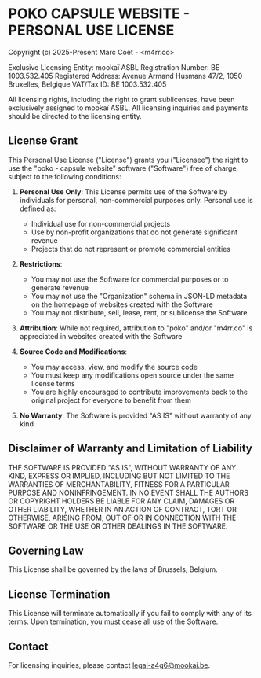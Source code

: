 # POKO CAPSULE WEBSITE - PERSONAL USE LICENSE

Copyright (c) 2025-Present Marc Coët - <m4rr.co>

Exclusive Licensing Entity:
mookaï ASBL
Registration Number: BE 1003.532.405
Registered Address: Avenue Armand Husmans 47/2, 1050 Bruxelles, Belgique
VAT/Tax ID: BE 1003.532.405

All licensing rights, including the right to grant sublicenses, have been exclusively assigned to mookaï ASBL. All licensing inquiries and payments should be directed to the licensing entity.

## License Grant

This Personal Use License ("License") grants you ("Licensee") the right to use the "poko - capsule website" software ("Software") free of charge, subject to the following conditions:

1. **Personal Use Only**: This License permits use of the Software by individuals for personal, non-commercial purposes only. Personal use is defined as:
   - Individual use for non-commercial projects
   - Use by non-profit organizations that do not generate significant revenue
   - Projects that do not represent or promote commercial entities

2. **Restrictions**:
   - You may not use the Software for commercial purposes or to generate revenue
   - You may not use the "Organization" schema in JSON-LD metadata on the homepage of websites created with the Software
   - You may not distribute, sell, lease, rent, or sublicense the Software

3. **Attribution**: While not required, attribution to "poko" and/or "m4rr.co" is appreciated in websites created with the Software

4. **Source Code and Modifications**:
   - You may access, view, and modify the source code
   - You must keep any modifications open source under the same license terms
   - You are highly encouraged to contribute improvements back to the original project for everyone to benefit from them

5. **No Warranty**: The Software is provided "AS IS" without warranty of any kind

## Disclaimer of Warranty and Limitation of Liability

THE SOFTWARE IS PROVIDED "AS IS", WITHOUT WARRANTY OF ANY KIND, EXPRESS OR IMPLIED, INCLUDING BUT NOT LIMITED TO THE WARRANTIES OF MERCHANTABILITY, FITNESS FOR A PARTICULAR PURPOSE AND NONINFRINGEMENT. IN NO EVENT SHALL THE AUTHORS OR COPYRIGHT HOLDERS BE LIABLE FOR ANY CLAIM, DAMAGES OR OTHER LIABILITY, WHETHER IN AN ACTION OF CONTRACT, TORT OR OTHERWISE, ARISING FROM, OUT OF OR IN CONNECTION WITH THE SOFTWARE OR THE USE OR OTHER DEALINGS IN THE SOFTWARE.

## Governing Law

This License shall be governed by the laws of Brussels, Belgium.

## License Termination

This License will terminate automatically if you fail to comply with any of its terms. Upon termination, you must cease all use of the Software.

## Contact

For licensing inquiries, please contact legal-a4g6@mookai.be.
